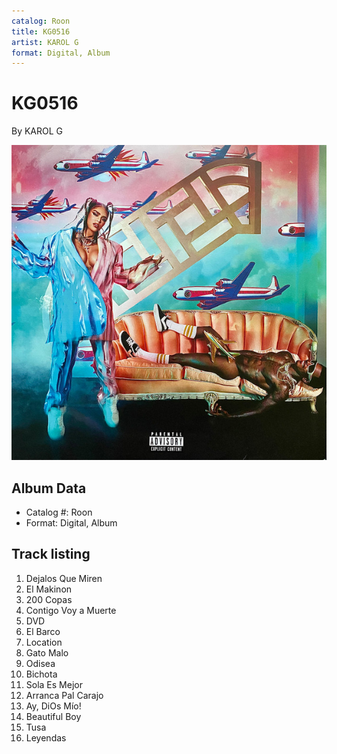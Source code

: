 ```yaml
---
catalog: Roon
title: KG0516
artist: KAROL G
format: Digital, Album
---
```


# KG0516

By KAROL G

![](../../assets/albumcovers/KAROL_G-KG0516.png)

## Album Data

- Catalog #: Roon
- Format: Digital, Album


## Track listing


1. Dejalos Que Miren
2. El Makinon
3. 200 Copas
4. Contigo Voy a Muerte
5. DVD
6. El Barco
7. Location
8. Gato Malo
9. Odisea
10. Bichota
11. Sola Es Mejor
12. Arranca Pal Carajo
13. Ay, DiOs Mío!
14. Beautiful Boy
15. Tusa
16. Leyendas

